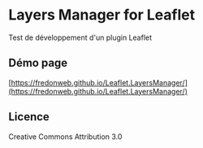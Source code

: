 # Layers Manager for Leaflet

Test de développement d'un plugin Leaflet

## Démo page

[https://fredonweb.github.io/Leaflet.LayersManager/](https://fredonweb.github.io/Leaflet.LayersManager/)

## Licence

Creative Commons Attribution 3.0
